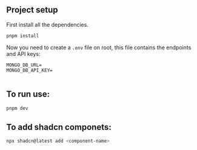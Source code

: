 ## Project setup

First install all the dependencies.

```bash
pnpm install
```

Now you need to create a `.env` file on root, this file contains the endpoints and API keys:

```
MONGO_DB_URL=
MONGO_DB_API_KEY=


```

## To run use:

```bash
pnpm dev
```

## To add shadcn componets:

```bash
npx shadcn@latest add <component-name>
```
